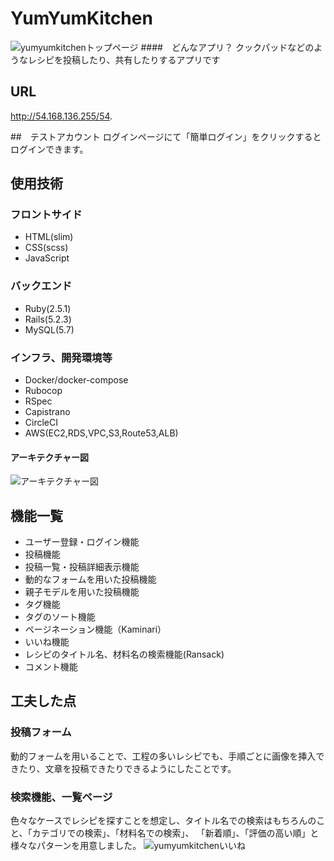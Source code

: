 # YumYumKitchen
![yumyumkitchenトップページ](https://user-images.githubusercontent.com/55547500/77252259-056ac900-6c96-11ea-8222-36c9a67fb4d4.png)
####　どんなアプリ？
クックパッドなどのようなレシピを投稿したり、共有したりするアプリです

## URL

http://54.168.136.255/54.

##　テストアカウント
ログインページにて「簡単ログイン」をクリックするとログインできます。

## 使用技術

### フロントサイド
- HTML(slim)
- CSS(scss)
- JavaScript

### バックエンド
- Ruby(2.5.1)
- Rails(5.2.3)
- MySQL(5.7)

### インフラ、開発環境等
- Docker/docker-compose
- Rubocop
- RSpec
- Capistrano
- CircleCI
- AWS(EC2,RDS,VPC,S3,Route53,ALB)
#### アーキテクチャー図
![アーキテクチャー図](https://user-images.githubusercontent.com/55547500/77252055-457d7c00-6c95-11ea-9364-e9789d8cd288.png)

## 機能一覧
- ユーザー登録・ログイン機能
- 投稿機能
- 投稿一覧・投稿詳細表示機能
- 動的なフォームを用いた投稿機能
- 親子モデルを用いた投稿機能
- タグ機能
- タグのソート機能
- ページネーション機能（Kaminari）
- いいね機能
- レシピのタイトル名、材料名の検索機能(Ransack)
- コメント機能

## 工夫した点
### 投稿フォーム
動的フォームを用いることで、工程の多いレシピでも、手順ごとに画像を挿入できたり、文章を投稿できたりできるようにしたことです。

### 検索機能、一覧ページ
色々なケースでレシピを探すことを想定し、タイトル名での検索はもちろんのこと、「カテゴリでの検索」、「材料名での検索」、
「新着順」、「評価の高い順」と様々なパターンを用意しました。
![yumyumkitchenいいね](https://user-images.githubusercontent.com/55547500/77252256-01d74200-6c96-11ea-9e55-2d334a58279b.png)

